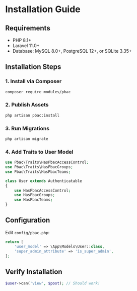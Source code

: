 # Installation Guide

## Requirements

- PHP 8.1+
- Laravel 11.0+
- Database: MySQL 8.0+, PostgreSQL 12+, or SQLite 3.35+

## Installation Steps

### 1. Install via Composer

```bash
composer require modules/pbac
```

### 2. Publish Assets

```bash
php artisan pbac:install
```

### 3. Run Migrations

```bash
php artisan migrate
```

### 4. Add Traits to User Model

```php
use Pbac\Traits\HasPbacAccessControl;
use Pbac\Traits\HasPbacGroups;
use Pbac\Traits\HasPbacTeams;

class User extends Authenticatable
{
    use HasPbacAccessControl;
    use HasPbacGroups;
    use HasPbacTeams;
}
```

## Configuration

Edit `config/pbac.php`:

```php
return [
    'user_model' => \App\Models\User::class,
    'super_admin_attribute' => 'is_super_admin',
];
```

## Verify Installation

```php
$user->can('view', $post); // Should work!
```
